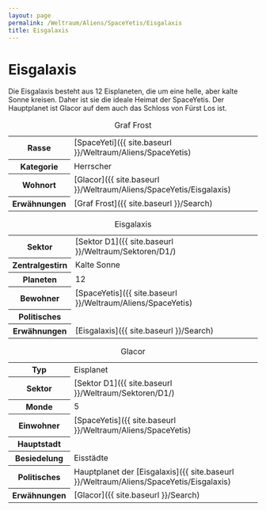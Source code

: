 ```yaml
---
layout: page
permalink: /Weltraum/Aliens/SpaceYetis/Eisgalaxis
title: Eisgalaxis
---
```



# Eisgalaxis


Die Eisgalaxis besteht aus 12 Eisplaneten, die um eine helle, aber kalte Sonne kreisen. Daher ist sie die ideale Heimat der SpaceYetis. Der Hauptplanet ist Glacor auf dem auch das Schloss von Fürst Los ist.

<table data-type="slc">
<caption>Graf Frost</caption>
<tbody>
<tr><th>Rasse</th><td>[SpaceYeti]({{ site.baseurl }}/Weltraum/Aliens/SpaceYetis)</td></tr>
<tr><th>Kategorie</th><td>Herrscher</td></tr>
<tr><th>Wohnort</th><td>[Glacor]({{ site.baseurl }}/Weltraum/Aliens/SpaceYetis/Eisgalaxis)</td></tr>
<tr><th>Erwähnungen</th><td>[Graf Frost]({{ site.baseurl }}/Search)</td></tr>
</tbody>
</table>

<aside>
<table data-type="sternensystem">
<caption>Eisgalaxis</caption>
<tbody>
<tr><th>Sektor</th><td>[Sektor D1]({{ site.baseurl }}/Weltraum/Sektoren/D1/)</td></tr>
<tr><th>Zentralgestirn</th><td>Kalte Sonne</td></tr>
<tr><th>Planeten</th><td>12</td></tr>
<tr><th>Bewohner</th><td>[SpaceYetis]({{ site.baseurl }}/Weltraum/Aliens/SpaceYetis)</td></tr>
<tr><th>Politisches</th><td> </td></tr>
<tr><th>Erwähnungen</th><td>[Eisgalaxis]({{ site.baseurl }}/Search)</td></tr>
</tbody>
</table>
<table data-type="planet">
<caption>Glacor</caption>
<tbody>
<tr><th>Typ</th><td>Eisplanet</td></tr>
<tr><th>Sektor</th><td>[Sektor D1]({{ site.baseurl }}/Weltraum/Sektoren/D1/)</td></tr>
<tr><th>Monde</th><td>5</td></tr>
<tr><th>Einwohner</th><td>[SpaceYetis]({{ site.baseurl }}/Weltraum/Aliens/SpaceYetis)</td></tr>
<tr><th>Hauptstadt</th><td> </td></tr>
<tr><th>Besiedelung</th><td>Eisstädte</td></tr>
<tr><th>Politisches</th><td>Hauptplanet der [Eisgalaxis]({{ site.baseurl }}/Weltraum/Aliens/SpaceYetis/Eisgalaxis)</td></tr>
<tr><th>Erwähnungen</th><td>[Glacor]({{ site.baseurl }}/Search)</td></tr>
</tbody>
</table>
</aside>

